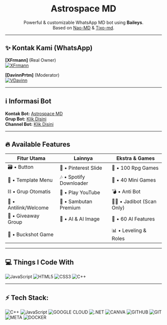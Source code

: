 <h1 align="center">Astrospace MD</h1>

<p align="center">
  Powerful & customizable WhatsApp MD bot using <b>Baileys</b>.<br>
  Based on <a href="https://github.com/Nao-MD">Nao-MD</a> & <a href="https://github.com/Tiooxy/Tixo-md">Tixo-md</a>.
</p>

---

## ✨ Kontak Kami (WhatsApp)

**[XFrmann]** (Real Owner)  
[![XFrmann](https://img.shields.io/badge/XFrmann-25D366?style=flat&logo=whatsapp&logoColor=white)](https://wa.me/19419318284)

**[DavinnPrtm]** (Moderator)  
[![VDavinn](https://img.shields.io/badge/VDavinn-25D366?style=flat&logo=whatsapp&logoColor=white)](https://wa.me/639483849927)

---

## ℹ️ Informasi Bot

**Kontak Bot:** [Astrospace MD](https://wa.me/62857059457516)  
**Grup Bot:** [Klik Disini](https://whatsapp.com/channel/0029VaVguZr5q08f0z5C8g1u)  
**Channel Bot:** [Klik Disini](https://whatsapp.com/channel/0029VaVguZr5q08f0z5C8g1u)

---

## 🔥 Available Features

| Fitur Utama             | Lainnya                   | Ekstra & Games            |
|-------------------------|---------------------------|---------------------------|
| 🗃️ • Button             | 📮 • Pinterest Slide      | 🎋 • 100 Rpg Games        |
| 🧧 • Template Menu      | 🎶 • Spotify Downloader   | 🧮 • 40 Mini Games        |
| ⛓️ • Grup Otomatis      | 💮 • Play YouTube         | 💣 • Anti Bot             |
| 🧰 • Antilink/Welcome   | 📡 • Sambutan Premium     | ⛓‍💥 • Jadibot (Scan Only) |
| 🎉 • Giveaway Group     | 🤖 • AI & AI Image        | 🪸 • 60 AI Features       |
| 🔫 • Buckshot Game      |                           | 📊 • Leveling & Roles     |

---

## 💻 Things I Code With

![JavaScript](https://img.shields.io/badge/-JavaScript-black?style=flat-square&logo=javascript)
![HTML5](https://img.shields.io/badge/-HTML5-E34F26?style=flat-square&logo=html5&logoColor=white)
![CSS3](https://img.shields.io/badge/-CSS3-1572B6?style=flat-square&logo=css3)
![C++](https://img.shields.io/badge/-C++-00599C?style=flat-square&logo=cplusplus)

---

## ⚡ Tech Stack:

![C++](https://img.shields.io/badge/C++-00599C?style=for-the-badge&logo=c%2B%2B&logoColor=white)
![JavaScript](https://img.shields.io/badge/JAVASCRIPT-F7DF1E?style=for-the-badge&logo=javascript&logoColor=black)
![GOOGLE CLOUD](https://img.shields.io/badge/GOOGLECLOUD-4285F4?style=for-the-badge&logo=googlecloud&logoColor=white)
![.NET](https://img.shields.io/badge/.NET-512BD4?style=for-the-badge&logo=dotnet&logoColor=white)
![CANVA](https://img.shields.io/badge/CANVA-00C4CC?style=for-the-badge&logo=canva&logoColor=white)
![GITHUB](https://img.shields.io/badge/GITHUB-181717?style=for-the-badge&logo=github&logoColor=white)
![GIT](https://img.shields.io/badge/GIT-F05032?style=for-the-badge&logo=git&logoColor=white)
![META](https://img.shields.io/badge/META-000000?style=for-the-badge&logo=meta&logoColor=white)
![DOCKER](https://img.shields.io/badge/DOCKER-2496ED?style=for-the-badge&logo=docker&logoColor=white)
